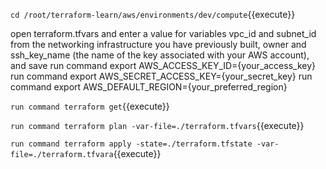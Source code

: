 
`cd /root/terraform-learn/aws/environments/dev/compute`{{execute}}

open terraform.tfvars and enter a value for variables vpc_id and subnet_id from the networking infrastructure you have previously built, owner and ssh_key_name (the name of the key associated with your AWS account), and save
run command export AWS_ACCESS_KEY_ID={your_access_key}
run command export AWS_SECRET_ACCESS_KEY={your_secret_key}
run command export AWS_DEFAULT_REGION={your_preferred_region}

`run command terraform get`{{execute}}

`run command terraform plan -var-file=./terraform.tfvars`{{execute}}

`run command terraform apply -state=./terraform.tfstate -var-file=./terraform.tfvara`{{execute}}

